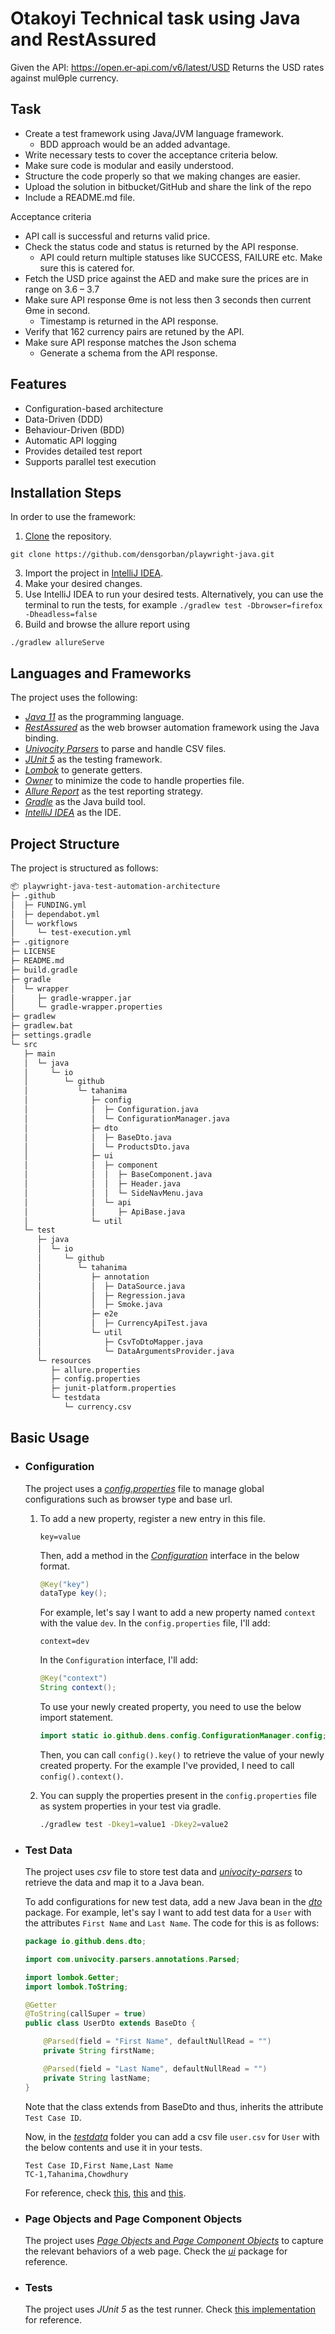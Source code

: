 # Otakoyi Technical task using Java and RestAssured

Given the API: https://open.er-api.com/v6/latest/USD
Returns the USD rates against mulƟple currency.
## Task
- Create a test framework using Java/JVM language framework.
  - BDD approach would be an added advantage.
- Write necessary tests to cover the acceptance criteria below.
- Make sure code is modular and easily understood.
- Structure the code properly so that we making changes are easier.
- Upload the solution in bitbucket/GitHub and share the link of the repo
- Include a README.md file.

Acceptance criteria
- API call is successful and returns valid price.
- Check the status code and status is returned by the API response.
  - API could return multiple statuses like SUCCESS, FAILURE etc. Make sure this is
  catered for.
- Fetch the USD price against the AED and make sure the prices are in range on 3.6 – 3.7
- Make sure API response Ɵme is not less then 3 seconds then current Ɵme in second.
  - Timestamp is returned in the API response.
- Verify that 162 currency pairs are retuned by the API.
- Make sure API response matches the Json schema
  - Generate a schema from the API response.

## Features

- Configuration-based architecture
- Data-Driven (DDD)
- Behaviour-Driven (BDD)
- Automatic API logging
- Provides detailed test report
- Supports parallel test execution

## Installation Steps

In order to use the framework:

1. [Clone](https://github.com/densgorban/playwright-java) the repository.
```
git clone https://github.com/densgorban/playwright-java.git
```
3. Import the project in [IntelliJ IDEA](https://www.jetbrains.com/idea/download/).
4. Make your desired changes.
5. Use IntelliJ IDEA to run your desired tests. Alternatively, you can use the terminal to run the tests, for example 
```./gradlew test -Dbrowser=firefox -Dheadless=false```
6. Build and browse the allure report using
```
./gradlew allureServe
```

## Languages and Frameworks

The project uses the following:
- *[Java 11](https://openjdk.java.net/projects/jdk/11/)* as the programming language.
- *[RestAssured](https://rest-assured.io/)* as the web browser automation framework using the Java binding.
- *[Univocity Parsers](https://www.univocity.com/pages/univocity_parsers_tutorial)* to parse and handle CSV files.
- *[JUnit 5](https://junit.org/junit5/)* as the testing framework.
- *[Lombok](https://projectlombok.org/)* to generate getters.
- *[Owner](http://owner.aeonbits.org/)* to minimize the code to handle properties file.
- *[Allure Report](https://qameta.io/allure-report/)* as the test reporting strategy.
- *[Gradle](https://gradle.org/)* as the Java build tool.
- *[IntelliJ IDEA](https://www.jetbrains.com/idea/)* as the IDE.

## Project Structure

The project is structured as follows:

```bash
📦 playwright-java-test-automation-architecture
├─ .github
│  ├─ FUNDING.yml
│  ├─ dependabot.yml
│  └─ workflows
│     └─ test-execution.yml
├─ .gitignore
├─ LICENSE
├─ README.md
├─ build.gradle
├─ gradle
│  └─ wrapper
│     ├─ gradle-wrapper.jar
│     └─ gradle-wrapper.properties
├─ gradlew
├─ gradlew.bat
├─ settings.gradle
└─ src
   ├─ main
   │  └─ java
   │     └─ io
   │        └─ github
   │           └─ tahanima
   │              ├─ config
   │              │  ├─ Configuration.java
   │              │  └─ ConfigurationManager.java
   │              ├─ dto
   │              │  ├─ BaseDto.java
   │              │  └─ ProductsDto.java
   │              ├─ ui
   │              │  ├─ component
   │              │  │  ├─ BaseComponent.java
   │              │  │  ├─ Header.java
   │              │  │  └─ SideNavMenu.java
   │              │  └─ api
   │              │     ├─ ApiBase.java
   │              └─ util
   └─ test
      ├─ java
      │  └─ io
      │     └─ github
      │        └─ tahanima
      │           ├─ annotation
      │           │  ├─ DataSource.java
      │           │  ├─ Regression.java
      │           │  ├─ Smoke.java
      │           ├─ e2e
      │           │  ├─ CurrencyApiTest.java
      │           └─ util
      │              ├─ CsvToDtoMapper.java
      │              └─ DataArgumentsProvider.java
      └─ resources
         ├─ allure.properties
         ├─ config.properties
         ├─ junit-platform.properties
         └─ testdata
            └─ currency.csv
```

## Basic Usage

- ### Configuration
  The project uses a [*config.properties*](./src/test/resources/config.properties) file to manage global configurations such as browser type and base url.
  
  1. To add a new property, register a new entry in this file.
      ```
      key=value
      ```
    
      Then, add a method in the [*Configuration*](./src/main/java/io/github/dens/config/Configuration.java) interface in the below format.
      ```java
      @Key("key")
      dataType key();
      ```
    
      For example, let's say I want to add a new property named `context` with the value `dev`. In the `config.properties` file, I'll add:
      ```
      context=dev
      ```
    
      In the `Configuration` interface, I'll add:
      ```java
      @Key("context")
      String context();
      ```
    
      To use your newly created property, you need to use the below import statement.
      ```java
      import static io.github.dens.config.ConfigurationManager.config;
      ```
    
      Then, you can call `config().key()` to retrieve the value of your newly created property. For the example I've provided, I need to call `config().context()`.

  2. You can supply the properties present in the `config.properties` file as system properties in your test via gradle.
      ```bash
      ./gradlew test -Dkey1=value1 -Dkey2=value2
      ```
      
- ### Test Data
  The project uses *csv* file to store test data and [*univocity-parsers*](https://github.com/uniVocity/univocity-parsers) to retrieve the data and map it to a Java bean.

  To add configurations for new test data, add a new Java bean in the [*dto*](./src/main/java/io/github/dens/dto) package. For example, let's say I want to add test data for a `User` with the attributes `First Name` and `Last Name`. The code for this is as follows:

   ```java
   package io.github.dens.dto;

   import com.univocity.parsers.annotations.Parsed;

   import lombok.Getter;
   import lombok.ToString;

   @Getter
   @ToString(callSuper = true)
   public class UserDto extends BaseDto {

       @Parsed(field = "First Name", defaultNullRead = "")
       private String firstName;

       @Parsed(field = "Last Name", defaultNullRead = "")
       private String lastName;
   }
   ```
   Note that the class extends from BaseDto and thus, inherits the attribute `Test Case ID`.

   Now, in the [*testdata*](./src/test/resources/testdata) folder you can add a csv file `user.csv` for `User` with the below contents and use it in your tests.
   ```
   Test Case ID,First Name,Last Name
   TC-1,Tahanima,Chowdhury
   ```
   For reference, check [this](./src/main/java/io/github/dens/dto/LoginDto.java), [this](./src/test/resources/testdata/login.csv) and [this](./src/test/java/io/github/dens/e2e/LoginTest.java).

- ### Page Objects and Page Component Objects
  The project uses [*Page Objects* and *Page Component Objects*](https://www.selenium.dev/documentation/test_practices/encouraged/page_object_models/) to capture the relevant behaviors of a web page. Check the [*ui*](./src/main/java/io/github/dens/ui) package for reference.

- ### Tests
  The project uses *JUnit 5* as the test runner. Check [this implementation](./src/test/java/io/github/dens/e2e/LoginTest.java) for reference.
